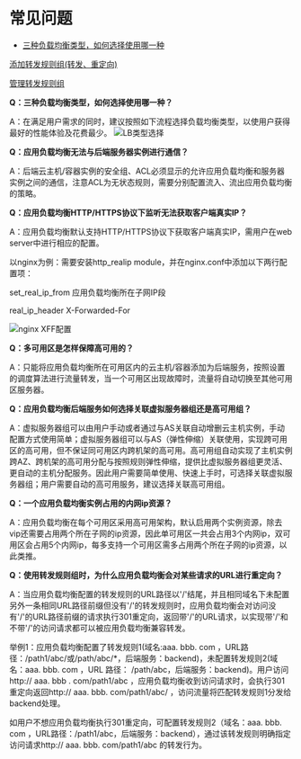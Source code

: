 # 常见问题
- [三种负载均衡类型，如何选择使用哪一种](FAQ#user-content-1)

[添加转发规则组(转发、重定向)](FAQ#user-content-2)

[管理转发规则组](FAQ#user-content-3)

**Q：三种负载均衡类型，如何选择使用哪一种？**
<div id="user-content-1"></div>

A：在满足用户需求的同时，建议按照如下流程选择负载均衡类型，以使用户获得最好的性能体验及花费最少。
![LB类型选择](../../../../image/Networking/ALB/ALB-faq.png)

**Q：应用负载均衡无法与后端服务器实例进行通信？**

A：后端云主机/容器实例的安全组、ACL必须显示的允许应用负载均衡和服务器实例之间的通信，注意ACL为无状态规则，需要分别配置流入、流出应用负载均衡的策略。

**Q：应用负载均衡HTTP/HTTPS协议下监听无法获取客户端真实IP？**

A：应用负载均衡默认支持HTTP/HTTPS协议下获取客户端真实IP，需用户在web server中进行相应的配置。

以nginx为例：需要安装http_realip module，并在nginx.conf中添加以下两行配置项：

set_real_ip_from 应用负载均衡所在子网IP段

real_ip_header X-Forwarded-For

![nginx XFF配置](https://github.com/jdcloudcom/cn/blob/master/image/Networking/ALB/ALB-010.png)

**Q：多可用区是怎样保障高可用的？**

A：只能将应用负载均衡所在可用区内的云主机/容器添加为后端服务，按照设置的调度算法进行流量转发，当一个可用区出现故障时，流量将自动切换至其他可用区服务器。


**Q：应用负载均衡后端服务如何选择关联虚拟服务器组还是高可用组？**

A：虚拟服务器组可以由用户手动或者通过与AS关联自动增删云主机实例，手动配置方式使用简单；虚拟服务器组可以与AS（弹性伸缩）关联使用，实现跨可用区的高可用，但不保证同可用区内跨机架的高可用。高可用组自动实现了主机实例跨AZ、跨机架的高可用分配与按照规则弹性伸缩，提供比虚拟服务器组更灵活、更自动的主机分配服务。因此用户需要简单使用、快速上手时，可选择关联虚拟服务器组；用户需要自动的高可用服务，建议选择关联高可用组。


**Q：一个应用负载均衡实例占用的内网ip资源？**

A：应用负载均衡在每个可用区采用高可用架构，默认启用两个实例资源，除去vip还需要占用两个所在子网的ip资源，因此单可用区一共会占用3个内网ip，双可用区会占用5个内网ip，每多支持一个可用区需多占用两个所在子网的ip资源，以此类推。

**Q：使用转发规则组时，为什么应用负载均衡会对某些请求的URL进行重定向？**

A：当应用负载均衡配置的转发规则的URL路径以'/'结尾，并且相同域名下未配置另外一条相同URL路径前缀但没有'/'的转发规则时，应用负载均衡会对访问没有'/'的URL路径前缀的请求执行301重定向，返回带'/'的URL请求，以实现带'/'和不带'/'的访问请求都可以被应用负载均衡兼容转发。

举例1：应用负载均衡配置了转发规则1(域名:aaa. bbb. com ，URL路径：/path1/abc/或/path/abc/\*，后端服务：backend)，未配置转发规则2(域名：aaa. bbb. com ，URL 路径： /path/abc，后端服务：backend)。用户访问 http:// aaa. bbb . com/path1/abc ，应用负载均衡收到访问请求时，会执行301重定向返回http:// aaa. bbb. com/path1/abc/ ，访问流量将匹配转发规则1分发给backend处理。

如用户不想应用负载均衡执行301重定向，可配置转发规则2（域名：aaa. bbb. com ，URL路径：/path1/abc，后端服务：backend），通过该转发规则明确指定访问请求http:// aaa. bbb. com/path1/abc 的转发行为。

